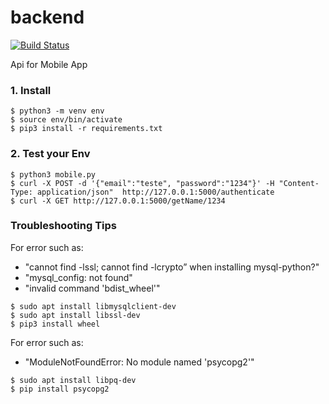 # backend
[![Build Status](https://travis-ci.org/noharm-ai/backend.svg?branch=master)](https://travis-ci.org/noharm-ai/backend)

Api for Mobile App

### 1. Install

```
$ python3 -m venv env
$ source env/bin/activate
$ pip3 install -r requirements.txt
```

### 2. Test your Env

```
$ python3 mobile.py
$ curl -X POST -d '{"email":"teste", "password":"1234"}' -H "Content-Type: application/json"  http://127.0.0.1:5000/authenticate
$ curl -X GET http://127.0.0.1:5000/getName/1234
```

### Troubleshooting Tips

For error such as:

- "cannot find -lssl; cannot find -lcrypto” when installing mysql-python?"
- "mysql_config: not found"
- "invalid command 'bdist_wheel'"

```
$ sudo apt install libmysqlclient-dev
$ sudo apt install libssl-dev
$ pip3 install wheel
```

For error such as:

- "ModuleNotFoundError: No module named 'psycopg2'"

```
$ sudo apt install libpq-dev
$ pip install psycopg2
```
